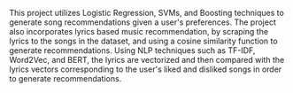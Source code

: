 This project utilizes Logistic Regression, SVMs, and Boosting techniques to generate song recommendations given a user's preferences. The project also incorporates lyrics based music recommendation, by scraping the lyrics to the songs in the dataset, and using a cosine similarity function to generate recommendations. Using NLP techniques such as TF-IDF, Word2Vec, and BERT, the lyrics are vectorized and then compared with the lyrics vectors corresponding to the user's liked and disliked songs in order to generate recommendations.

